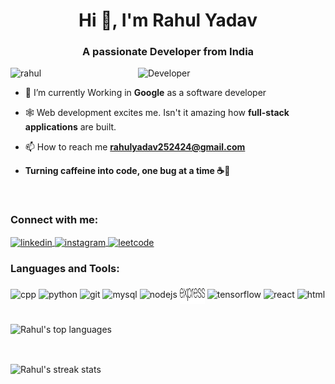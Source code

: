 <!DOCTYPE html>
<html lang="en">
<head>
<meta charset="UTF-8">
<meta name="viewport" content="width=device-width, initial-scale=1.0">

</head>
<body>

<h1 align="center">Hi 👋, I'm Rahul Yadav</h1>
<h3 align="center">A passionate Developer from India</h3>
<img align="right" alt="Developer" width="300" src="https://user-images.githubusercontent.com/74038190/216644497-1951db19-8f3d-4e44-ac08-8e9d7e0d94a7.gif" />

<p align="left">
  <img src="https://komarev.com/ghpvc/?username=rahulpinto19&label=Profile%20views&color=0e75b6&style=flat" alt="rahul" />
</p>

- 🌱 I’m currently Working in **Google** as a software developer

- 🕸 Web development excites me. Isn't it amazing how **full-stack applications** are built.

- 📫 How to reach me **rahulyadav252424@gmail.com**

- **Turning caffeine into code, one bug at a time ☕🐞**
</br>

<h3 align="left">Connect with me:</h3>
<a href="https://linkedin.com/in/rahul-yadav-018608222/" target="blank">
  <img align="center" src="https://raw.githubusercontent.com/rahuldkjain/github-profile-readme-generator/master/src/images/icons/Social/linked-in-alt.svg" alt="linkedin" height="30" width="40" />
</a>
<a href="https://instagram.com/rahul_pinto__" target="blank">
  <img align="center" src="https://raw.githubusercontent.com/rahuldkjain/github-profile-readme-generator/master/src/images/icons/Social/instagram.svg" alt="instagram" height="30" width="40" />
</a>
<a href="https://leetcode.com/rahul_pinto/" target="blank">
  <img align="center" src="https://raw.githubusercontent.com/rahuldkjain/github-profile-readme-generator/master/src/images/icons/Social/leet-code.svg" alt="leetcode" height="30" width="40" />
</a>
</br>

<h3 align="left">Languages and Tools:</h3>
<div>
  <img align="center" src="https://github.com/rahuldkjain/github-profile-readme-generator/blob/master/src/images/icons/ProgrammingLanguages/cpp.svg" alt="cpp" height="30" width="40" /> 
  <img align="center" src="https://github.com/rahuldkjain/github-profile-readme-generator/blob/master/src/images/icons/ProgrammingLanguages/python.svg" alt="python" height="30" width="40" /> 
  <img align="center" src="https://github.com/rahuldkjain/github-profile-readme-generator/blob/master/src/images/icons/Other/git.svg" alt="git" height="30" width="40" /> 
  <img align="center" src="https://github.com/rahuldkjain/github-profile-readme-generator/blob/master/src/images/icons/Database/mysql.svg" alt="mysql" height="30" width="40" /> 
  <img align="center" src="https://github.com/rahuldkjain/github-profile-readme-generator/blob/master/src/images/icons/BackendDevelopment/nodejs.svg" alt="nodejs" height="30" width="40" /> 
  <img align="center" src="https://github.com/rahuldkjain/github-profile-readme-generator/blob/master/src/images/icons/BackendDevelopment/express.svg" alt="express" height="30" width="40" /> 
  <img align="center" src="https://github.com/rahuldkjain/github-profile-readme-generator/blob/master/src/images/icons/AIML/tensorflow.svg" alt="tensorflow" height="30" width="40" /> 
  <img align="center" src="https://github.com/rahuldkjain/github-profile-readme-generator/blob/master/src/images/icons/FrontendDevelopment/react.svg" alt="react" height="30" width="40" /> 
  <img align="center" src="https://github.com/rahuldkjain/github-profile-readme-generator/blob/master/src/images/icons/FrontendDevelopment/html.svg" alt="html" height="30" width="40" />
</div>

</br>
<p><img align="center" src="https://github-readme-stats.vercel.app/api/top-langs?username=rahulpinto19&show_icons=true&locale=en&layout=compact" alt="Rahul's top languages" /></p>
</br>
<p><img align="center" src="https://github-readme-streak-stats.herokuapp.com/?user=rahulpinto19&" alt="Rahul's streak stats" /></p>

</body>
</html>
